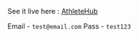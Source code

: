 

See it live here : [AthleteHub](https://okayniraj.me/athletehub/loginpage.html)

Email - `test@email.com`
Pass - `test123`